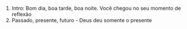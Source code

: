1. Intro: Bom dia, boa tarde, boa noite. Você chegou no seu momento de reflexão
2. Passado, presente, futuro - Deus deu somente o presente